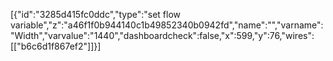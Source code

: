[{"id":"3285d415fc0ddc","type":"set flow variable","z":"a46f1f0b944140c1b49852340b0942fd","name":"","varname":"Width","varvalue":"1440","dashboardcheck":false,"x":599,"y":76,"wires":[["b6c6d1f867ef2"]]}]
